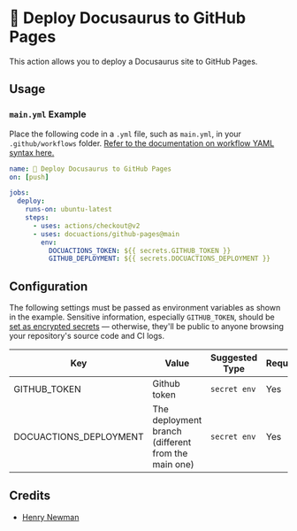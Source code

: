 # 🦖 Deploy Docusaurus to GitHub Pages
This action allows you to deploy a Docusaurus site to GitHub Pages.
## Usage

### `main.yml` Example

Place the following code in a `.yml` file, such as `main.yml`, in your `.github/workflows` folder. [Refer to the documentation on workflow YAML syntax here.](https://help.github.com/en/articles/workflow-syntax-for-github-actions)

```yaml
name: 🦕 Deploy Docusaurus to GitHub Pages
on: [push]

jobs:
  deploy:
    runs-on: ubuntu-latest
    steps:
      - uses: actions/checkout@v2
      - uses: docuactions/github-pages@main
        env:
          DOCUACTIONS_TOKEN: ${{ secrets.GITHUB_TOKEN }}
          GITHUB_DEPLOYMENT: ${{ secrets.DOCUACTIONS_DEPLOYMENT }}
```

## Configuration

The following settings must be passed as environment variables as shown in the example. Sensitive information, especially `GITHUB_TOKEN`, should be [set as encrypted secrets](https://help.github.com/en/articles/virtual-environments-for-github-actions#creating-and-using-secrets-encrypted-variables) — otherwise, they'll be public to anyone browsing your repository's source code and CI logs.

| Key                    | Value                                               | Suggested Type | Required |
|------------------------|-----------------------------------------------------|----------------|----------|
| GITHUB_TOKEN           | Github token                                        | `secret env`   | Yes      |
| DOCUACTIONS_DEPLOYMENT | The deployment branch (different from the main one) | `secret env`   | Yes      |


## Credits
* [Henry Newman](https://github.com/henrynewman)